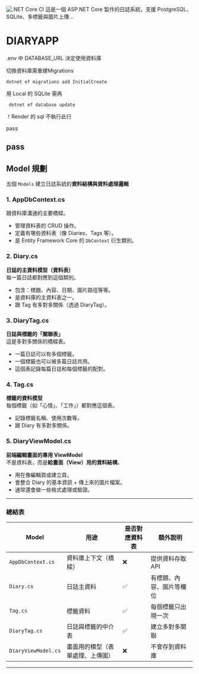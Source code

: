 ![.NET Core CI](https://github.com/tinn812/MyDiarySolution/actions/workflows/ci.yml/badge.svg)
這是一個 ASP.NET Core 製作的日誌系統，支援 PostgreSQL、SQLite、多標籤與圖片上傳...

# DIARYAPP

.env 中 DATABASE_URL 決定使用資料庫

切換資料庫需重建Migrations
```
dotnet ef migrations add InitialCreate
```
用 Local 的 SQLite 需再
```
 dotnet ef database update
```
！Render 的 sql 不執行此行


pass
## pass


## Model 規劃

五個 `Models` 建立日誌系統的**資料結構與資料處理邏輯**

### 1. **AppDbContext.cs**
跟資料庫溝通的主要橋樑。

- 管理資料表的 CRUD 操作。
- 定義有哪些資料表（像 Diaries、Tags 等）。
- 是 Entity Framework Core 的 `DbContext` 衍生類別。


### 2. **Diary.cs**
**日誌的主資料模型（資料表）**  
每一篇日誌都對應到這個類別。

- 包含：標題、內容、日期、圖片路徑等等。
- 是資料庫的主資料表之一。
- 跟 Tag 有多對多關係（透過 DiaryTag）。


### 3. **DiaryTag.cs**
**日誌與標籤的「關聯表」**  
這是多對多關係的橋樑表。

- 一篇日誌可以有多個標籤。
- 一個標籤也可以被多篇日誌共用。
- 這個表記錄每篇日誌和每個標籤的配對。


### 4. **Tag.cs**
**標籤的資料模型**  
每個標籤（如「心情」、「工作」）都對應這個表。

- 記錄標籤名稱、使用次數等。
- 跟 Diary 有多對多關係。


### 5. **DiaryViewModel.cs**
**前端編輯畫面的專用 ViewModel**  
不是資料表，而是**給畫面（View）用的資料結構**。

- 用在像編輯頁或建立頁。
- 會整合 Diary 的基本資訊 + 傳上來的圖片檔案。
- 通常還會做一些格式處理或驗證。


---

### 總結表 

| Model             | 用途                           | 是否對應資料表 | 額外說明                     |
|------------------|--------------------------------|----------------|------------------------------|
| `AppDbContext.cs` | 資料庫上下文（橋樑）            | ❌             | 提供資料存取 API             |
| `Diary.cs`        | 日誌主資料                      | ✅             | 有標題、內容、圖片等欄位     |
| `Tag.cs`          | 標籤資料                        | ✅             | 每個標籤只出現一次           |
| `DiaryTag.cs`     | 日誌與標籤的中介表              | ✅             | 建立多對多關聯               |
| `DiaryViewModel.cs` | 畫面用的模型（表單處理、上傳圖） | ❌             | 不會存到資料庫               |

---
